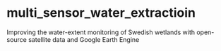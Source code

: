 # multi_sensor_water_extractioin
Improving the water-extent monitoring of Swedish wetlands with open-source satellite data and Google Earth Engine
